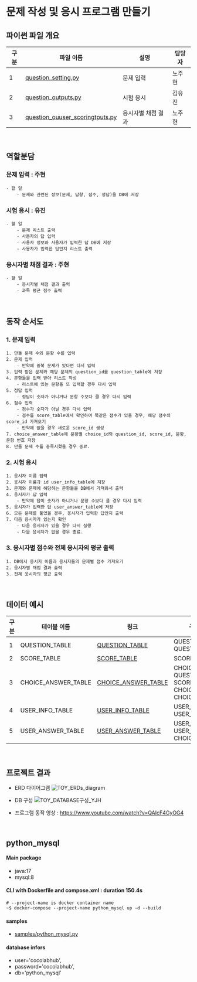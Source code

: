 # 문제 작성 및 응시 프로그램 만들기

<h2>파이썬 파일 개요</h2>

|구분| 파일 이름|설명|담당자|
|--|--|--|--|
|1|[question_setting.py](docs/question_setting.py)|문제 입력|노주현|
|2| [question_outputs.py](docs/question_outputs.py)|시험 응시|김유진|
|3| [question_ouuser_scoringtputs.py](docs/user_scoring.py) |응시자별 채점 결과|노주현|

<br>

## 역할분담
###  문제 입력 : 주현
```
- 할 일
    - 문제와 관련된 정보(문제, 답항, 점수, 정답)을 DB에 저장
``` 

### 시험 응시 : 유진
```
- 할 일 
    - 문제 리스트 출력
    - 사용자의 답 입력
    - 사용자 정보와 사용자가 입력한 답 DB에 저장
    - 사용자가 입력한 답안지 리스트 출력
```

### 응시자별 채점 결과 : 주현
```
- 할 일 
    - 응시자별 채점 결과 출력
    - 과목 평균 점수 출력
```
<br>

## 동작 순서도
### 1. 문제 입력
    1. 만들 문제 수와 문항 수를 입력
    2. 문제 입력
        - 만약에 중복 문제가 있다면 다시 입력
    3. 입력 받은 문제와 해당 문제의 question_id를 question_table에 저장
    4. 문항들을 입력 받아 리스트 작성
        - 리스트에 있는 문항을 또 입력할 경우 다시 입력
    5. 정답 입력
        - 정답이 숫자가 아니거나 문항 수보다 클 경우 다시 입력
    6. 점수 입력
        - 점수가 숫자가 아닐 경우 다시 입력
        - 점수를 score_table에서 확인하여 똑같은 점수가 있을 경우, 해당 점수의 score_id 가져오기
        - 만약에 없을 경우 새로운 score_id 생성
    7. choice_answer_table에 문항별 choice_id와 question_id, score_id, 문항, 문항 번호 저장
    8. 만들 문제 수를 충족시켰을 경우 종료.

### 2. 시험 응시
    1. 응시자 이름 입력
    2. 응시자 이름과 id user_info_table에 저장
    3. 문제와 문제에 해당하는 문항들을 DB에서 가져와서 출력
    4. 응시자가 답 입력
        - 만약에 답이 숫자가 아니거나 문항 수보다 클 경우 다시 입력
    5. 응시자가 입력한 답 user_answer_table에 저장
    6. 모든 문제를 풀었을 경우, 응시자가 입력한 답안지 출력
    7. 다음 응시자가 있는지 확인
        - 다음 응시자가 있을 경우 다시 실행
        - 다음 응시자가 없을 경우 종료.

### 3. 응시자별 점수와 전체 응시자의 평균 출력
    1. DB에서 응시자 이름과 응시자들의 문제별 점수 가져오기
    2. 응시자별 채점 결과 출력
    3. 전체 응시자의 평균 출력

<br>
<h2>데이터 예시</h2>

|구분|테이블 이름|링크|구성 컬럼|
|--|--|--|--|
|1|QUESTION_TABLE|[QUESTION_TABLE](docs/functions/TOY_ERDs_QUESTION_TABLE.csv)|QUESTION_ID, QUESTION|
|2|SCORE_TABLE|[SCORE_TABLE](docs/functions/TOY_ERDs_SCORE_TABLE.csv)|SCORE_ID, SCORE|
|3|CHOICE_ANSWER_TABLE|[CHOICE_ANSWER_TABLE](docs/functions/TOY_ERDs_CHOICE_ANSWER_TABLE.csv)|CHOICE_ID, QUESTION_ID, SCORE_ID, CHOICE, CHOICE_NUMBER|
|4|USER_INFO_TABLE|[USER_INFO_TABLE](docs/functions/TOY_ERDs_USER_INFO_TABLE.csv)|USER_ID, USER_NAME|
|5|USER_ANSWER_TABLE|[USER_ANSWER_TABLE](docs/functions/TOY_ERDs_USER_ANSWER_TABLE.csv)|USER_ANSWER_ID, USER_ID, CHOICE_ID|

<br>

## 프로젝트 결과
- ERD 다이어그램
![TOY_ERDs_diagram](https://github.com/nohjuhyeon/toy_ERDs/assets/151099474/89dec672-c1a5-47a6-a56c-618a9b0c16ce)
- DB 구성
![TOY_DATABASE구성_YJH](https://github.com/nohjuhyeon/toy_ERDs/assets/151099474/5069d6c9-e9f7-43b6-b000-405e1ecff69f)

- 프로그램 동작 영상 : https://www.youtube.com/watch?v=QAIcF4GyOG4

<br>

## python_mysql
#### Main package
- java:17
- mysql:8

#### CLI with Dockerfile and compose.xml : duration 150.4s
```
# --project-name is docker container name
~$ docker-compose --project-name python_mysql up -d --build
```
#### samples
- [samples/python_mysql.py](./samples/python_mysql.py)

#### database infors
+ user='cocolabhub',
+ password='cocolabhub',
+ db='python_mysql'


